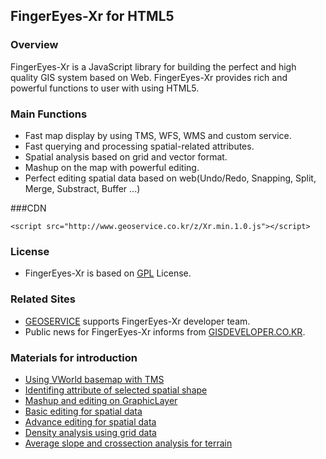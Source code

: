 ﻿## FingerEyes-Xr for HTML5

### Overview
FingerEyes-Xr is a JavaScript library for building the perfect and high quality GIS system based on Web. FingerEyes-Xr provides rich and powerful functions to user with using HTML5.

### Main Functions
* Fast map display by using TMS, WFS, WMS and custom service.
* Fast querying and processing spatial-related attributes.
* Spatial analysis based on grid and vector format.
* Mashup on the map with powerful editing.
* Perfect editing spatial data based on web(Undo/Redo, Snapping, Split, Merge, Substract, Buffer ...) 

###CDN
```
<script src="http://www.geoservice.co.kr/z/Xr.min.1.0.js"></script>
```

### License
* FingerEyes-Xr is based on [GPL](http://www.gnu.org/licenses/gpl.html) License.

### Related Sites
* [GEOSERVICE](http://www.geoservice.co.kr) supports FingerEyes-Xr developer team.
* Public news for FingerEyes-Xr informs from [GISDEVELOPER.CO.KR](http://www.gisdeveloper.co.kr). 

### Materials for introduction
* [Using VWorld basemap with TMS](http://www.youtube.com/watch?v=YljW7m81aTg)
* [Identifing attribute of selected spatial shape](http://www.youtube.com/watch?v=svRgKdMVbeM)
* [Mashup and editing on GraphicLayer](http://www.youtube.com/watch?v=gVs9O6qZPYA)
* [Basic editing for spatial data](http://www.youtube.com/watch?v=y4JsEHZEog0)
* [Advance editing for spatial data](http://www.youtube.com/watch?v=iUZm-14yM1w)
* [Density analysis using grid data](http://www.youtube.com/watch?v=t-bZOcpGQHg)
* [Average slope and crossection analysis for terrain](http://www.youtube.com/watch?v=gU6i0D9fDQQ)